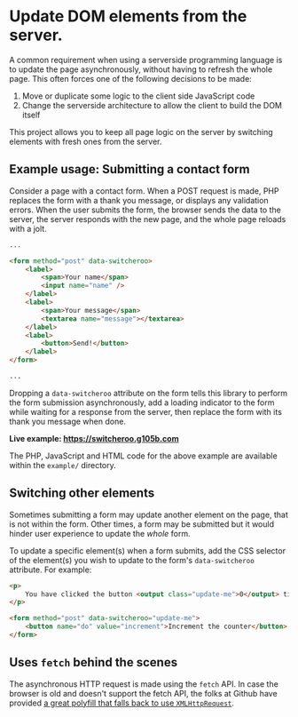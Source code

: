 # Update DOM elements from the server.

A common requirement when using a serverside programming language is to update the page asynchronously, without having to refresh the whole page. This often forces one of the following decisions to be made:

1. Move or duplicate some logic to the client side JavaScript code
2. Change the serverside architecture to allow the client to build the DOM itself

This project allows you to keep all page logic on the server by switching elements with fresh ones from the server.

## Example usage: Submitting a contact form

Consider a page with a contact form. When a POST request is made, PHP replaces the form with a thank you message, or displays any validation errors. When the user submits the form, the browser sends the data to the server, the server responds with the new page, and the whole page reloads with a jolt.

```html
...

<form method="post" data-switcheroo>
	<label>
		<span>Your name</span>
		<input name="name" />
	</label>
	<label>
		<span>Your message</span>
		<textarea name="message"></textarea>
	</label>
	<label>
		<button>Send!</button>
	</label>
</form>

...
```

Dropping a `data-switcheroo` attribute on the form tells this library to perform the form submission asynchronously, add a loading indicator to the form while waiting for a response from the server, then replace the form with its thank you message when done.

**Live example: https://switcheroo.g105b.com**

The PHP, JavaScript and HTML code for the above example are available within the `example/` directory.

## Switching other elements

Sometimes submitting a form may update another element on the page, that is not within the form. Other times, a form may be submitted but it would hinder user experience to update the _whole_ form.

To update a specific element(s) when a form submits, add the CSS selector of the element(s) you wish to update to the form's `data-switcheroo` attribute. For example:

```html
<p>
	You have clicked the button <output class="update-me">0</output> times!
</p>

<form method="post" data-switcheroo="update-me">
	<button name="do" value="increment">Increment the counter</button>
</form>
```

## Uses `fetch` behind the scenes

The asynchronous HTTP request is made using the `fetch` API. In case the browser is old and doesn't support the fetch API, the folks at Github have provided [a great polyfill that falls back to use `XMLHttpRequest`][fetch-polyfill].

[fetch-polyfill]: https://github.com/github/fetch